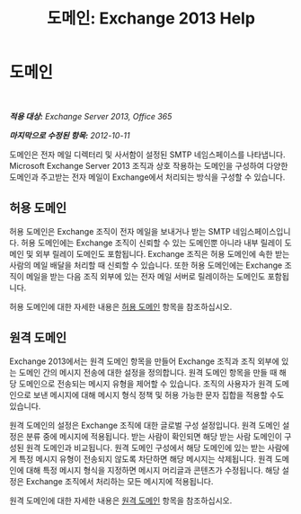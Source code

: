 ﻿---
title: '도메인: Exchange 2013 Help'
TOCTitle: 도메인
ms:assetid: 11748c2d-2e32-43a4-b77d-e0c17db6200b
ms:mtpsurl: https://technet.microsoft.com/ko-kr/library/JJ673041(v=EXCHG.150)
ms:contentKeyID: 50482545
ms.date: 05/22/2018
mtps_version: v=EXCHG.150
ms.translationtype: MT
---

# 도메인

 

_**적용 대상:** Exchange Server 2013, Office 365_

_**마지막으로 수정된 항목:** 2012-10-11_

도메인은 전자 메일 디렉터리 및 사서함이 설정된 SMTP 네임스페이스를 나타냅니다. Microsoft Exchange Server 2013 조직과 상호 작용하는 도메인을 구성하여 다양한 도메인과 주고받는 전자 메일이 Exchange에서 처리되는 방식을 구성할 수 있습니다.

## 허용 도메인

허용 도메인은 Exchange 조직이 전자 메일을 보내거나 받는 SMTP 네임스페이스입니다. 허용 도메인에는 Exchange 조직이 신뢰할 수 있는 도메인뿐 아니라 내부 릴레이 도메인 및 외부 릴레이 도메인도 포함됩니다. Exchange 조직은 허용 도메인에 속한 받는 사람의 메일 배달을 처리할 때 신뢰할 수 있습니다. 또한 허용 도메인에는 Exchange 조직이 메일을 받는 다음 조직 외부에 있는 전자 메일 서버로 릴레이하는 도메인도 포함됩니다.

허용 도메인에 대한 자세한 내용은 [허용 도메인](accepted-domains-exchange-2013-help.md) 항목을 참조하십시오.

## 원격 도메인

Exchange 2013에서는 원격 도메인 항목을 만들어 Exchange 조직과 조직 외부에 있는 도메인 간의 메시지 전송에 대한 설정을 정의합니다. 원격 도메인 항목을 만들 때 해당 도메인으로 전송되는 메시지 유형을 제어할 수 있습니다. 조직의 사용자가 원격 도메인으로 보낸 메시지에 대해 메시지 형식 정책 및 허용 가능한 문자 집합을 적용할 수도 있습니다.

원격 도메인의 설정은 Exchange 조직에 대한 글로벌 구성 설정입니다. 원격 도메인 설정은 분류 중에 메시지에 적용됩니다. 받는 사람이 확인되면 해당 받는 사람 도메인이 구성된 원격 도메인과 비교됩니다. 원격 도메인 구성에서 해당 도메인에 있는 받는 사람에게 특정 메시지 유형이 전송되지 않도록 차단하면 해당 메시지는 삭제됩니다. 원격 도메인에 대해 특정 메시지 형식을 지정하면 메시지 머리글과 콘텐츠가 수정됩니다. 해당 설정은 Exchange 조직에서 처리하는 모든 메시지에 적용됩니다.

원격 도메인에 대한 자세한 내용은 [원격 도메인](remote-domains-exchange-2013-help.md) 항목을 참조하십시오.

